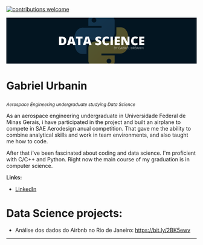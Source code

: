 [![contributions welcome](https://img.shields.io/badge/contributions-welcome-brightgreen.svg?style=flat)](https://github.com/carlosfab/data_science/issues)

<p align="center">
  <img src="logoDS.jpg" >
</p>

# Gabriel Urbanin
<sub>*Aerospace Engineering undergraduate studying Data Science*</sub>

As an aerospace engineering undergraduate in Universidade Federal de Minas Gerais, i have participated in the project and built an airplane to compete in SAE Aerodesign anual competition. That gave me the ability to combine analytical skills and work in team environments, and also taught me how to code.

After that i've been fascinated about coding and data science. I'm proficient with C/C++ and Python. Right now 
the main course of my graduation is in computer science.

**Links:**
* [LinkedIn](https://www.linkedin.com/in/gabriel-urbanin-04036a198/)

# Data Science projects:
- Análise dos dados do Airbnb no Rio de Janeiro: https://bit.ly/2BK5ewv
---
